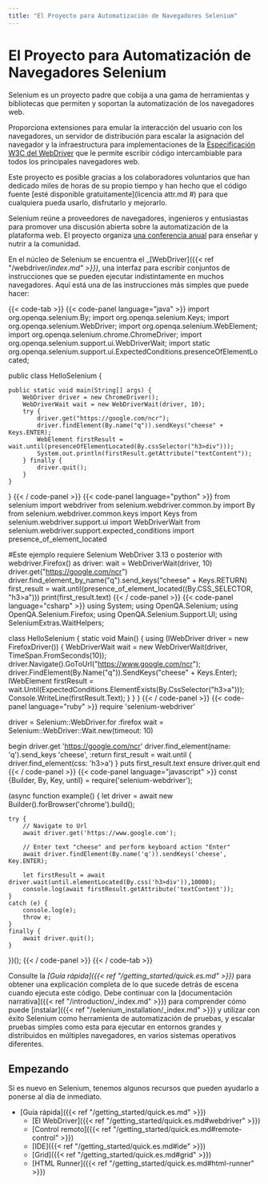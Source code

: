 ```yaml
---
title: "El Proyecto para Automatización de Navegadores Selenium"
---
```


# El Proyecto para Automatización de Navegadores Selenium

Selenium es un proyecto padre que cobija a una gama de herramientas y bibliotecas que permiten y soportan la automatización de los navegadores web.

Proporciona extensiones para emular la interacción del usuario con los navegadores, un servidor de distribución para escalar la asignación del navegador y la infraestructura para implementaciones de la 
[Especificación W3C del WebDriver](//www.w3.org/TR/webdriver/) que le permite escribir código intercambiable para todos los principales navegadores web.

Este proyecto es posible gracias a los colaboradores voluntarios que han dedicado miles de horas de su propio tiempo y han hecho que el código fuente [esté disponible gratuitamente](licencia attr.md #) para que cualquiera pueda usarlo, disfrutarlo y mejorarlo.

Selenium reúne a proveedores de navegadores, ingenieros y entusiastas para promover una discusión abierta sobre la automatización de la plataforma web.
El proyecto organiza [una conferencia anual](//seleniumconf.com/) para enseñar y nutrir a la comunidad.

En el núcleo de Selenium se encuentra el _[WebDriver]({{< ref "/webdriver/_index.md" >}})_, una interfaz para escribir conjuntos de instrucciones que se pueden ejecutar indistintamente en muchos navegadores. Aquí está una de las instrucciones más simples que puede hacer:

{{< code-tab >}}
  {{< code-panel language="java" >}}
import org.openqa.selenium.By;
import org.openqa.selenium.Keys;
import org.openqa.selenium.WebDriver;
import org.openqa.selenium.WebElement;
import org.openqa.selenium.chrome.ChromeDriver;
import org.openqa.selenium.support.ui.WebDriverWait;
import static org.openqa.selenium.support.ui.ExpectedConditions.presenceOfElementLocated;

public class HelloSelenium {

    public static void main(String[] args) {
        WebDriver driver = new ChromeDriver();
        WebDriverWait wait = new WebDriverWait(driver, 10);
        try {
            driver.get("https://google.com/ncr");
            driver.findElement(By.name("q")).sendKeys("cheese" + Keys.ENTER);
            WebElement firstResult = wait.until(presenceOfElementLocated(By.cssSelector("h3>div")));
            System.out.println(firstResult.getAttribute("textContent"));
        } finally {
            driver.quit();
        }
    }
}
  {{< / code-panel >}}
  {{< code-panel language="python" >}}
from selenium import webdriver
from selenium.webdriver.common.by import By
from selenium.webdriver.common.keys import Keys
from selenium.webdriver.support.ui import WebDriverWait
from selenium.webdriver.support.expected_conditions import presence_of_element_located

#Este ejemplo requiere Selenium WebDriver 3.13 o posterior
with webdriver.Firefox() as driver:
    wait = WebDriverWait(driver, 10)
    driver.get("https://google.com/ncr")
    driver.find_element_by_name("q").send_keys("cheese" + Keys.RETURN)
    first_result = wait.until(presence_of_element_located((By.CSS_SELECTOR, "h3>a")))
    print(first_result.text)
  {{< / code-panel >}}
  {{< code-panel language="csharp" >}}
using System;
using OpenQA.Selenium;
using OpenQA.Selenium.Firefox;
using OpenQA.Selenium.Support.UI;
using SeleniumExtras.WaitHelpers;

class HelloSelenium
{
    static void Main()
    {
        using (IWebDriver driver = new FirefoxDriver())
        {
            WebDriverWait wait = new WebDriverWait(driver, TimeSpan.FromSeconds(10));
            driver.Navigate().GoToUrl("https://www.google.com/ncr");
            driver.FindElement(By.Name("q")).SendKeys("cheese" + Keys.Enter);
            IWebElement firstResult = wait.Until(ExpectedConditions.ElementExists(By.CssSelector("h3>a")));
            Console.WriteLine(firstResult.Text);
        }
    }
}
  {{< / code-panel >}}
  {{< code-panel language="ruby" >}}
require 'selenium-webdriver'

driver = Selenium::WebDriver.for :firefox
wait = Selenium::WebDriver::Wait.new(timeout: 10)

begin
  driver.get 'https://google.com/ncr'
  driver.find_element(name: 'q').send_keys 'cheese', :return
  first_result = wait.until { driver.find_element(css: 'h3>a') }
  puts first_result.text
ensure
  driver.quit
end
  {{< / code-panel >}}
  {{< code-panel language="javascript" >}}
const {Builder, By, Key, until} = require('selenium-webdriver');

(async function example() {
    let driver = await new Builder().forBrowser('chrome').build();

    try {
        // Navigate to Url
        await driver.get('https://www.google.com');

        // Enter text "cheese" and perform keyboard action "Enter"
        await driver.findElement(By.name('q')).sendKeys('cheese', Key.ENTER);

        let firstResult = await driver.wait(until.elementLocated(By.css('h3>div')),10000);
        console.log(await firstResult.getAttribute('textContent'));
    }
    catch (e) {
        console.log(e);
        throw e;
    }
    finally {
        await driver.quit();
    }
})();
  {{< / code-panel >}}
{{< / code-tab >}}


Consulte la _[Guía rápida]({{< ref "/getting_started/quick.es.md" >}})_ para obtener una explicación completa de lo que sucede detrás de escena cuando ejecuta este código.
Debe continuar con la [documentación narrativa]({{< ref "/introduction/_index.md" >}}) para comprender cómo puede [instalar]({{< ref "/selenium_installation/_index.md" >}}) y utilizar con éxito Selenium como herramienta de automatización de pruebas, y escalar pruebas simples como esta para ejecutar en entornos grandes y distribuidos en múltiples navegadores, en varios sistemas operativos diferentes.


## Empezando

Si es nuevo en Selenium, tenemos algunos recursos que pueden ayudarlo a ponerse al día de inmediato.

* [Guía rápida]({{< ref "/getting_started/quick.es.md" >}})
  * [El WebDriver]({{< ref "/getting_started/quick.es.md#webdriver" >}})
  * [Control remoto]({{< ref "/getting_started/quick.es.md#remote-control" >}})
  * [IDE]({{< ref "/getting_started/quick.es.md#ide" >}})
  * [Grid]({{< ref "/getting_started/quick.es.md#grid" >}})
  * [HTML Runner]({{< ref "/getting_started/quick.es.md#html-runner" >}})

